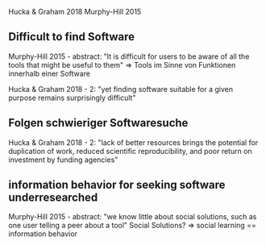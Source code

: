 Hucka & Graham 2018
Murphy-Hill 2015


## Difficult to find Software
Murphy-Hill 2015 - abstract:
"It is difficult for users to be aware of all the tools that might be useful to them"
=> Tools im Sinne von Funktionen innerhalb einer Software

Hucka & Graham 2018 - 2:
"yet finding software suitable for a given purpose remains surprisingly difficult"

## Folgen schwieriger Softwaresuche
Hucka & Graham 2018 - 2:
"lack of better resources brings the potential for duplication of work, reduced scientific reproducibility, and poor return on investment by funding agencies"

## information behavior for seeking software underresearched
Murphy-Hill 2015 - abstract:
"we know little about social solutions, such as one user telling a peer about a tool"
Social Solutions? => social learning == information behavior
